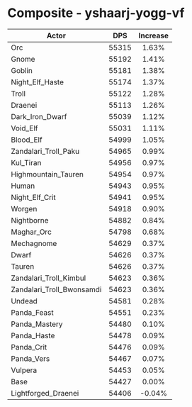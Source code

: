 # Composite - yshaarj-yogg-vf
| Actor | DPS | Increase |
|---|:---:|:---:|
|Orc|55315|1.63%|
|Gnome|55192|1.41%|
|Goblin|55181|1.38%|
|Night_Elf_Haste|55174|1.37%|
|Troll|55122|1.28%|
|Draenei|55113|1.26%|
|Dark_Iron_Dwarf|55039|1.12%|
|Void_Elf|55031|1.11%|
|Blood_Elf|54999|1.05%|
|Zandalari_Troll_Paku|54965|0.99%|
|Kul_Tiran|54956|0.97%|
|Highmountain_Tauren|54954|0.97%|
|Human|54943|0.95%|
|Night_Elf_Crit|54941|0.95%|
|Worgen|54918|0.90%|
|Nightborne|54882|0.84%|
|Maghar_Orc|54798|0.68%|
|Mechagnome|54629|0.37%|
|Dwarf|54626|0.37%|
|Tauren|54626|0.37%|
|Zandalari_Troll_Kimbul|54623|0.36%|
|Zandalari_Troll_Bwonsamdi|54623|0.36%|
|Undead|54581|0.28%|
|Panda_Feast|54551|0.23%|
|Panda_Mastery|54480|0.10%|
|Panda_Haste|54478|0.09%|
|Panda_Crit|54476|0.09%|
|Panda_Vers|54467|0.07%|
|Vulpera|54453|0.05%|
|Base|54427|0.00%|
|Lightforged_Draenei|54406|-0.04%|
